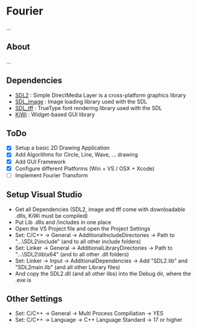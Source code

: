 Fourier
=======

... 

About
-----

...

Dependencies
------------

- [SDL2](https://www.libsdl.org/download-2.0.php) : Simple DirectMedia Layer is a cross-platform graphics library
- [SDL_image](https://www.libsdl.org/projects/SDL_image/) : Image loading library used with the SDL
- [SDL_tff](https://www.libsdl.org/projects/SDL_ttf/) :  TrueType font rendering library used with the SDL
- [KiWi](https://github.com/mobius3/KiWi) : Widget-based GUI library

ToDo
----

- [X] Setup a basic 2D Drawing Application
- [X] Add Algorithms for Circle, Line, Wave, ... drawing
- [X] Add GUI Framework
- [X] Configure different Platforms (Win + VS / OSX + Xcode) 
- [ ] Implement Fourier Transform

Setup Visual Studio
-------------------

- Get all Dependencies (SDL2, image and tff come with downloadable .dlls, KiWi must be compiled)
- Put Lib .dlls and /includes in one place
- Open the VS Project file and open the Project Settings
- Set: C/C++ -> General -> AdditionalIncludeDirectories -> Path to "...\SDL2\include" (and to all other include folders)
- Set: Linker -> General -> AdditionalLibraryDirectories -> Path to "...\SDL2\lib\x64" (and to all other .dll folders)
- Set: Linker -> Input -> AdditionalDependencies -> Add "SDL2.lib" and "SDL2main.lib" (and all other Library files)
- And copy the SDL2.dll (and all other libs) into the Debug dir, where the .exe is

Other Settings
--------------

- Set: C/C++ -> General -> Multi Process Compiliation -> YES
- Set: C/C++ -> Language -> C++ Language Standard -> 17 or higher
